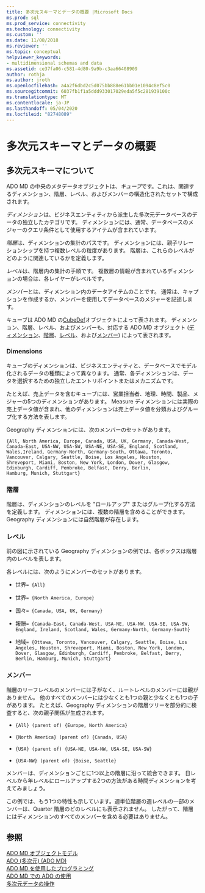 ```yaml
---
title: 多次元スキーマとデータの概要 |Microsoft Docs
ms.prod: sql
ms.prod_service: connectivity
ms.technology: connectivity
ms.custom: ''
ms.date: 11/08/2018
ms.reviewer: ''
ms.topic: conceptual
helpviewer_keywords:
- multidimensional schemas and data
ms.assetid: ce37fa06-c581-4d80-9a9b-c3aa66408909
author: rothja
ms.author: jroth
ms.openlocfilehash: a4a2f6dbd2c5d075bb888e61bb01e1094c8ef5c0
ms.sourcegitcommit: 6037fb1f1a5ddd933017029eda5f5c281939100c
ms.translationtype: MT
ms.contentlocale: ja-JP
ms.lasthandoff: 05/04/2020
ms.locfileid: "82748089"
---
```

# <a name="overview-of-multidimensional-schemas-and-data"></a>多次元スキーマとデータの概要
## <a name="understanding-multidimensional-schemas"></a>多次元スキーマについて  
 ADO MD の中央のメタデータオブジェクトは、*キューブ*です。これは、関連するディメンション、階層、レベル、およびメンバーの構造化されたセットで構成されます。  
  
 *ディメンション*は、ビジネスエンティティから派生した多次元データベースのデータの独立したカテゴリです。 ディメンションには、通常、データベースのメジャーのクエリ条件として使用するアイテムが含まれています。  
  
 *階層*は、ディメンションの集計のパスです。 ディメンションには、親子リレーションシップを持つ複数レベルの粒度があります。 階層は、これらのレベルがどのように関連しているかを定義します。  
  
 *レベル*は、階層内の集計の手順です。 複数層の情報が含まれているディメンションの場合は、各レイヤーがレベルです。  
  
 *メンバー*とは、ディメンション内のデータアイテムのことです。 通常は、キャプションを作成するか、メンバーを使用してデータベースのメジャーを記述します。  
  
 キューブは ADO MD の[CubeDef](../../../ado/reference/ado-md-api/cubedef-object-ado-md.md)オブジェクトによって表されます。 ディメンション、階層、レベル、およびメンバーも、対応する ADO MD オブジェクト ([ディメンション](../../../ado/reference/ado-md-api/dimension-object-ado-md.md)、[階層](../../../ado/reference/ado-md-api/hierarchy-object-ado-md.md)、[レベル](../../../ado/reference/ado-md-api/level-object-ado-md.md)、および[メンバー](../../../ado/reference/ado-md-api/member-object-ado-md.md)) によって表されます。  
  
### <a name="dimensions"></a>Dimensions  
 キューブのディメンションは、ビジネスエンティティと、データベースでモデル化されるデータの種類によって異なります。 通常、各ディメンションは、データを選択するための独立したエントリポイントまたはメカニズムです。  
  
 たとえば、売上データを含むキューブには、営業担当者、地理、時間、製品、メジャーの5つのディメンションがあります。 Measure ディメンションには実際の売上データ値が含まれ、他のディメンションは売上データ値を分類およびグループ化する方法を表します。  
  
 Geography ディメンションには、次のメンバーのセットがあります。  
  
```console
{All, North America, Europe, Canada, USA, UK, Germany, Canada-West,  
Canada-East, USA-NW, USA-SW, USA-NE, USA-SE, England, Scotland,   
Wales,Ireland, Germany-North, Germany-South, Ottawa, Toronto,   
Vancouver, Calgary, Seattle, Boise, Los Angeles, Houston,   
Shreveport, Miami, Boston, New York, London, Dover, Glasgow,   
Edinburgh, Cardiff, Pembroke, Belfast, Derry, Berlin,   
Hamburg, Munich, Stuttgart}  
```  
  
### <a name="hierarchies"></a>階層  
 階層は、ディメンションのレベルを "ロールアップ" またはグループ化する方法を定義します。 ディメンションには、複数の階層を含めることができます。 Geography ディメンションには自然階層が存在します。  
  
### <a name="levels"></a>レベル  
 前の図に示されている Geography ディメンションの例では、各ボックスは階層内のレベルを表します。  
  
 各レベルには、次のようにメンバーのセットがあります。  
  
-   世界`= {All}`  
  
-   世界`= {North America, Europe}`  
  
-   国々`= {Canada, USA, UK, Germany}`  
  
-   報酬`= {Canada-East, Canada-West, USA-NE, USA-NW, USA-SE, USA-SW, England, Ireland, Scotland, Wales, Germany-North, Germany-South}`  
  
-   地域`= {Ottawa, Toronto, Vancouver, Calgary, Seattle, Boise, Los Angeles, Houston, Shreveport, Miami, Boston, New York, London, Dover, Glasgow, Edinburgh, Cardiff, Pembroke, Belfast, Derry, Berlin, Hamburg, Munich, Stuttgart}`  
  
### <a name="members"></a>メンバー  
 階層のリーフレベルのメンバーには子がなく、ルートレベルのメンバーには親がありません。 他のすべてのメンバーには少なくとも1つの親と少なくとも1つの子があります。 たとえば、Geography ディメンションの階層ツリーを部分的に検査すると、次の親子関係が生成されます。  
  
-   `{All} (parent of) {Europe, North America}`  
  
-   `{North America} (parent of) {Canada, USA}`  
  
-   `{USA} (parent of) {USA-NE, USA-NW, USA-SE, USA-SW}`  
  
-   `{USA-NW} (parent of) {Boise, Seattle}`  
  
 メンバーは、ディメンションごとに1つ以上の階層に沿って統合できます。 日レベルから年レベルにロールアップする2つの方法がある時間ディメンションを考えてみましょう。  
  
 この例では、もう1つの特性も示しています。週単位階層の週レベルの一部のメンバーは、Quarter 階層のどのレベルにも表示されません。 したがって、階層にはディメンションのすべてのメンバーを含める必要はありません。  
  
## <a name="see-also"></a>参照  
 [ADO MD オブジェクトモデル](../../../ado/reference/ado-md-api/ado-md-object-model.md)   
 [ADO (多次元) (ADO MD)](../../../ado/guide/multidimensional/ado-multidimensional-ado-md.md)   
 [ADO MD を使用したプログラミング](../../../ado/guide/multidimensional/programming-with-ado-md.md)   
 [ADO MD での ADO の使用](../../../ado/guide/multidimensional/using-ado-with-ado-md.md)   
 [多次元データの操作](../../../ado/guide/multidimensional/working-with-multidimensional-data.md)
